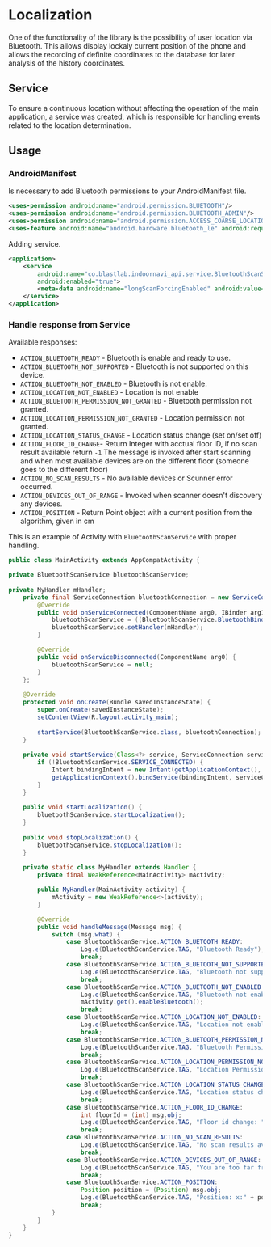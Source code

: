 # __Localization__

One of the functionality of the library is the possibility of user location via Bluetooth. 
This allows display lockaly current position of the phone and allows the recording of definite 
coordinates to the database for later analysis of the history coordinates.

## __Service__

To ensure a continuous location without affecting the operation of the main application,
a service was created, which is responsible for handling events related to the location determination.

## __Usage__

### __AndroidManifest__

Is necessary to add Bluetooth permissions to your AndroidManifest file.
```xml
<uses-permission android:name="android.permission.BLUETOOTH"/>
<uses-permission android:name="android.permission.BLUETOOTH_ADMIN"/>
<uses-permission android:name="android.permission.ACCESS_COARSE_LOCATION" />
<uses-feature android:name="android.hardware.bluetooth_le" android:required="true"/>
```


Adding service.
```xml
<application>
	<service
		android:name="co.blastlab.indoornavi_api.service.BluetoothScanService"
		android:enabled="true">
		<meta-data android:name="longScanForcingEnabled" android:value="true"/>
	</service>
</application>
```

### __Handle response from Service__

Available responses:
- `ACTION_BLUETOOTH_READY` - Bluetooth is enable and ready to use. 
- `ACTION_BLUETOOTH_NOT_SUPPORTED` - Bluetooth is not supported on this device.
- `ACTION_BLUETOOTH_NOT_ENABLED` - Bluetooth is not enable.
- `ACTION_LOCATION_NOT_ENABLED` - Location is not enable
- `ACTION_BLUETOOTH_PERMISSION_NOT_GRANTED` - Bluetooth permission not granted.
- `ACTION_LOCATION_PERMISSION_NOT_GRANTED` - Location permission not granted.
- `ACTION_LOCATION_STATUS_CHANGE` - Location status change (set on/set off) 
- `ACTION_FLOOR_ID_CHANGE`- Return Integer with acctual floor ID, if no scan result available return `-1`
    The message is invoked after start scanning and when most available devices are on the different floor (someone goes to the different floor)
- `ACTION_NO_SCAN_RESULTS` - No available devices or Scunner error occurred.
- `ACTION_DEVICES_OUT_OF_RANGE` - Invoked when scanner doesn't discovery any devices.
- `ACTION_POSITION` - Return Point object with a current position from the algorithm, given in cm


This is an example of Activity with `BluetoothScanService` with proper handling.

```java
public class MainActivity extends AppCompatActivity {

private BluetoothScanService bluetoothScanService;
	
private MyHandler mHandler;
	private final ServiceConnection bluetoothConnection = new ServiceConnection() {
		@Override
		public void onServiceConnected(ComponentName arg0, IBinder arg1) {
			bluetoothScanService = ((BluetoothScanService.BluetoothBinder) arg1).getService();
			bluetoothScanService.setHandler(mHandler);
		}

		@Override
		public void onServiceDisconnected(ComponentName arg0) {
			bluetoothScanService = null;
		}
	};
	
	@Override
	protected void onCreate(Bundle savedInstanceState) {
		super.onCreate(savedInstanceState);
		setContentView(R.layout.activity_main);
		
		startService(BluetoothScanService.class, bluetoothConnection);
	}
	
	private void startService(Class<?> service, ServiceConnection serviceConnection) {
		if (!BluetoothScanService.SERVICE_CONNECTED) {
			Intent bindingIntent = new Intent(getApplicationContext(), service);
			getApplicationContext().bindService(bindingIntent, serviceConnection, Context.BIND_AUTO_CREATE);
		}
	}
	
	public void startLocalization() {
		bluetoothScanService.startLocalization();
	}
	
	public void stopLocalization() {
		bluetoothScanService.stopLocalization();
	}
	
	private static class MyHandler extends Handler {
		private final WeakReference<MainActivity> mActivity;

		public MyHandler(MainActivity activity) {
			mActivity = new WeakReference<>(activity);
		}

		@Override
		public void handleMessage(Message msg) {
			switch (msg.what) {
				case BluetoothScanService.ACTION_BLUETOOTH_READY:
					Log.e(BluetoothScanService.TAG, "Bluetooth Ready");
					break;
				case BluetoothScanService.ACTION_BLUETOOTH_NOT_SUPPORTED:
					Log.e(BluetoothScanService.TAG, "Bluetooth not supported");
					break;
				case BluetoothScanService.ACTION_BLUETOOTH_NOT_ENABLED:
					Log.e(BluetoothScanService.TAG, "Bluetooth not enable");
					mActivity.get().enableBluetooth();
					break;
				case BluetoothScanService.ACTION_LOCATION_NOT_ENABLED:
					Log.e(BluetoothScanService.TAG, "Location not enable");
					break;
				case BluetoothScanService.ACTION_BLUETOOTH_PERMISSION_NOT_GRANTED:
					Log.e(BluetoothScanService.TAG, "Bluetooth Permission not granted");
					break;
				case BluetoothScanService.ACTION_LOCATION_PERMISSION_NOT_GRANTED:
					Log.e(BluetoothScanService.TAG, "Location Permission not granted");
					break;
				case BluetoothScanService.ACTION_LOCATION_STATUS_CHANGE:
					Log.e(BluetoothScanService.TAG, "Location status change");
					break;
				case BluetoothScanService.ACTION_FLOOR_ID_CHANGE:
					int floorId = (int) msg.obj;
					Log.e(BluetoothScanService.TAG, "Floor id change: " + floorId);
					break;
				case BluetoothScanService.ACTION_NO_SCAN_RESULTS:
					Log.e(BluetoothScanService.TAG, "No scan results available");
					break;
				case BluetoothScanService.ACTION_DEVICES_OUT_OF_RANGE:
					Log.e(BluetoothScanService.TAG, "You are too far from the devices");
					break;
				case BluetoothScanService.ACTION_POSITION:
					Position position = (Position) msg.obj;
					Log.e(BluetoothScanService.TAG, "Position: x:" + position.x + ", y: " + position.y);
					break;
			}
		}
	}
}
```

